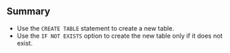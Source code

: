 ## Summary

- Use the `CREATE TABLE` statement to create a new table.
- Use the `IF NOT EXISTS` option to create the new table only if it does not exist.